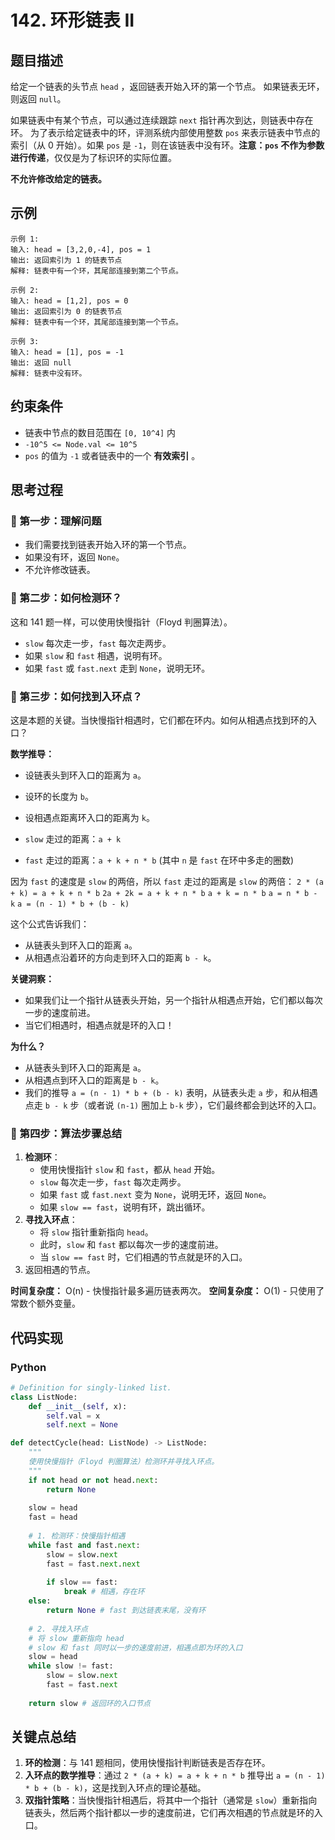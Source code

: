 # 142. 环形链表 II

## 题目描述
给定一个链表的头节点 `head` ，返回链表开始入环的第一个节点。 如果链表无环，则返回 `null`。

如果链表中有某个节点，可以通过连续跟踪 `next` 指针再次到达，则链表中存在环。 为了表示给定链表中的环，评测系统内部使用整数 `pos` 来表示链表中节点的索引（从 0 开始）。如果 `pos` 是 `-1`，则在该链表中没有环。**注意：`pos` 不作为参数进行传递**，仅仅是为了标识环的实际位置。

**不允许修改给定的链表。**

## 示例
```
示例 1:
输入: head = [3,2,0,-4], pos = 1
输出: 返回索引为 1 的链表节点
解释: 链表中有一个环，其尾部连接到第二个节点。

示例 2:
输入: head = [1,2], pos = 0
输出: 返回索引为 0 的链表节点
解释: 链表中有一个环，其尾部连接到第一个节点。

示例 3:
输入: head = [1], pos = -1
输出: 返回 null
解释: 链表中没有环。
```

## 约束条件
- 链表中节点的数目范围在 `[0, 10^4]` 内
- `-10^5 <= Node.val <= 10^5`
- `pos` 的值为 `-1` 或者链表中的一个 **有效索引** 。

## 思考过程

### 🤔 第一步：理解问题
- 我们需要找到链表开始入环的第一个节点。
- 如果没有环，返回 `None`。
- 不允许修改链表。

### 🤔 第二步：如何检测环？
这和 141 题一样，可以使用快慢指针（Floyd 判圈算法）。
- `slow` 每次走一步，`fast` 每次走两步。
- 如果 `slow` 和 `fast` 相遇，说明有环。
- 如果 `fast` 或 `fast.next` 走到 `None`，说明无环。

### 🤔 第三步：如何找到入环点？
这是本题的关键。当快慢指针相遇时，它们都在环内。如何从相遇点找到环的入口？

**数学推导：**
- 设链表头到环入口的距离为 `a`。
- 设环的长度为 `b`。
- 设相遇点距离环入口的距离为 `k`。

- `slow` 走过的距离：`a + k`
- `fast` 走过的距离：`a + k + n * b` (其中 `n` 是 `fast` 在环中多走的圈数)

因为 `fast` 的速度是 `slow` 的两倍，所以 `fast` 走过的距离是 `slow` 的两倍：
`2 * (a + k) = a + k + n * b`
`2a + 2k = a + k + n * b`
`a + k = n * b`
`a = n * b - k`
`a = (n - 1) * b + (b - k)`

这个公式告诉我们：
- 从链表头到环入口的距离 `a`。
- 从相遇点沿着环的方向走到环入口的距离 `b - k`。

**关键洞察：**
- 如果我们让一个指针从链表头开始，另一个指针从相遇点开始，它们都以每次一步的速度前进。
- 当它们相遇时，相遇点就是环的入口！

**为什么？**
- 从链表头到环入口的距离是 `a`。
- 从相遇点到环入口的距离是 `b - k`。
- 我们的推导 `a = (n - 1) * b + (b - k)` 表明，从链表头走 `a` 步，和从相遇点走 `b - k` 步（或者说 `(n-1)` 圈加上 `b-k` 步），它们最终都会到达环的入口。

### 🤔 第四步：算法步骤总结
1. **检测环**：
   - 使用快慢指针 `slow` 和 `fast`，都从 `head` 开始。
   - `slow` 每次走一步，`fast` 每次走两步。
   - 如果 `fast` 或 `fast.next` 变为 `None`，说明无环，返回 `None`。
   - 如果 `slow == fast`，说明有环，跳出循环。
2. **寻找入环点**：
   - 将 `slow` 指针重新指向 `head`。
   - 此时，`slow` 和 `fast` 都以每次一步的速度前进。
   - 当 `slow == fast` 时，它们相遇的节点就是环的入口。
3. 返回相遇的节点。

**时间复杂度：** O(n) - 快慢指针最多遍历链表两次。
**空间复杂度：** O(1) - 只使用了常数个额外变量。

## 代码实现

### Python
```python
# Definition for singly-linked list.
class ListNode:
    def __init__(self, x):
        self.val = x
        self.next = None

def detectCycle(head: ListNode) -> ListNode:
    """
    使用快慢指针（Floyd 判圈算法）检测环并寻找入环点。
    """
    if not head or not head.next:
        return None
    
    slow = head
    fast = head
    
    # 1. 检测环：快慢指针相遇
    while fast and fast.next:
        slow = slow.next
        fast = fast.next.next
        
        if slow == fast:
            break # 相遇，存在环
    else:
        return None # fast 到达链表末尾，没有环
        
    # 2. 寻找入环点
    # 将 slow 重新指向 head
    # slow 和 fast 同时以一步的速度前进，相遇点即为环的入口
    slow = head
    while slow != fast:
        slow = slow.next
        fast = fast.next
        
    return slow # 返回环的入口节点

```

## 关键点总结
1. **环的检测**：与 141 题相同，使用快慢指针判断链表是否存在环。
2. **入环点的数学推导**：通过 `2 * (a + k) = a + k + n * b` 推导出 `a = (n - 1) * b + (b - k)`，这是找到入环点的理论基础。
3. **双指针策略**：当快慢指针相遇后，将其中一个指针（通常是 `slow`）重新指向链表头，然后两个指针都以一步的速度前进，它们再次相遇的节点就是环的入口。
